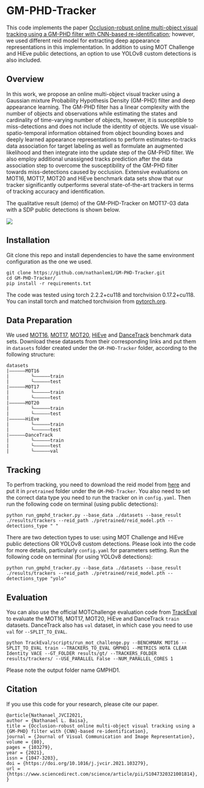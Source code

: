 # GM-PHD-Tracker
This code implements the paper [Occlusion-robust online multi-object visual tracking using a GM-PHD filter with CNN-based re-identification](https://www.sciencedirect.com/science/article/pii/S1047320321001814); 
however, we used different reid model for extracting deep appearance representations in this implementation. In addition 
to using MOT Challenge and HiEve public detections, an option to use YOLOv8 custom detections is also included.



## Overview
In this work, we propose an online multi-object visual tracker using a Gaussian mixture Probability Hypothesis Density 
(GM-PHD) filter and deep appearance learning. The GM-PHD filter has a linear complexity with the number of objects and 
observations while estimating the states and cardinality of time-varying number of objects, however, it is susceptible 
to miss-detections and does not include the identity of objects. We use visual-spatio-temporal information obtained from 
object bounding boxes and deeply learned appearance representations to perform estimates-to-tracks data association for 
target labeling as well as formulate an augmented likelihood and then integrate into the update step of the GM-PHD 
filter. We also employ additional unassigned tracks prediction after the data association step to overcome the 
susceptibility of the GM-PHD filter towards miss-detections caused by occlusion. Extensive evaluations on MOT16, MOT17, 
MOT20 and HiEve benchmark data sets show that our tracker significantly outperforms several state-of-the-art trackers in 
terms of tracking accuracy and identification.


The qualitative result (demo) of the GM-PHD-Tracker on MOT17-03 data with a SDP public detections is shown below. 

![](./assets/demo_MOT17_03_SDP.gif)



## Installation
Git clone this repo and install dependencies to have the same environment configuration as the one we used.

```shell
git clone https://github.com/nathanlem1/GM-PHD-Tracker.git
cd GM-PHD-Tracker/
pip install -r requirements.txt
```

The code was tested using torch 2.2.2+cu118 and torchvision 0.17.2+cu118. You can install torch and matched torchvision from [pytorch.org](https://pytorch.org/get-started/locally/).


## Data Preparation 
We used [MOT16](https://motchallenge.net/data/MOT16/), [MOT17](https://motchallenge.net/data/MOT17/), 
[MOT20](https://motchallenge.net/data/MOT20/), [HiEve](http://humaninevents.org/) and [DanceTrack](https://github.com/DanceTrack/DanceTrack) 
benchmark data sets. Download these datasets from their corresponding links and put them in `datasets` folder created under the 
`GM-PHD-Tracker` folder, according to the following structure:

```
datasets
|——————MOT16
|        └——————train
|        └——————test
|——————MOT17
|        └——————train
|        └——————test
|——————MOT20
|        └——————train
|        └——————test
|——————HiEve
|        └——————train
|        └——————test
|——————DanceTrack
|        └——————train
|        └——————test
|        └——————val
```


## Tracking
To perfrom tracking, you need to download the reid model from [here](https://drive.google.com/file/d/1XWXzfcSrE2ie9TSGlIqQEeFfXE2lMmDe/view?usp=drive_link) and put it in `pretrained` 
folder under the `GM-PHD-Tracker`. You also need to set the correct data type you need to run the tracker on in 
`config.yaml`. Then run the following code on terminal (using public detections):

```shell
python run_gmphd_tracker.py --base_data ./datasets --base_result ./results/trackers --reid_path ./pretrained/reid_model.pth --detections_type " "
```

There are two detection types to use: using MOT Challenge and HiEve public detections OR YOLOv8 custom detections. 
Please look into the code for more details, particularly `config.yaml` for parameters setting. Run the following 
code on terminal (for using YOLOv8 detections):

```shell
python run_gmphd_tracker.py --base_data ./datasets --base_result ./results/trackers --reid_path ./pretrained/reid_model.pth --detections_type "yolo"
```

## Evaluation
<!---To evaluate on MOT16, MOT17, MOT20, HiEve or DanceTrack train datasets, you can run the following code on terminal (which 
uses [py-motmetrics](https://github.com/cheind/py-motmetrics)):
```shell
python tools/evaluate.py --base_data ./datasets --base_result ./results/trackers
```
Please look into the code for more details, particularly `config.yaml` for parameters setting.  --->


You can also use the official MOTChallenge evaluation code from [TrackEval](https://github.com/JonathonLuiten/TrackEval) 
to evaluate the MOT16, MOT17, MOT20, HiEve and DanceTrack `train` datasets. DanceTrack also has `val` dataset, in which 
case you need to use `val` for `--SPLIT_TO_EVAL`.

```shell
python TrackEval/scripts/run_mot_challenge.py --BENCHMARK MOT16 --SPLIT_TO_EVAL train --TRACKERS_TO_EVAL GMPHD1 --METRICS HOTA CLEAR Identity VACE --GT_FOLDER results/gt/ --TRACKERS_FOLDER results/trackers/ --USE_PARALLEL False --NUM_PARALLEL_CORES 1
```
Please note the output folder name GMPHD1.

## Citation

If you use this code for your research, please cite our paper.

```
@article{Nathanael_JVCI2021,
author = {Nathanael L. Baisa},
title = {Occlusion-robust online multi-object visual tracking using a {GM-PHD} filter with {CNN}-based re-identification},
journal = {Journal of Visual Communication and Image Representation},
volume = {80},
pages = {103279},
year = {2021},
issn = {1047-3203},
doi = {https://doi.org/10.1016/j.jvcir.2021.103279},
url = {https://www.sciencedirect.com/science/article/pii/S1047320321001814},
}
```
